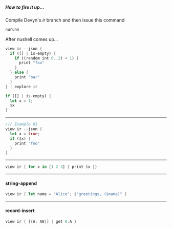 
##### How to fire it up...

Compile Devyn's *ir* branch and then issue this command

```rust
nurunn
```

After nushell comes up...

```rust
view ir --json {
  if ([] | is-empty) {
    if ((random int 0..2) < 1) {
      print "foo"
    }
  } else {
    print "bar"
  }
} | explore ir
```

```rust
if ([] | is-empty) {
  let x = 1;
  $x
}
```

---

```rust
/// Example 01
view ir --json {
  let x = true;
  if ($x) {
    print "foo"
  }
}
```

---

```rust
view ir { for x in [1 2 3] { print $x }}
```

---

#### string-append

```rust
view ir { let name = "Alice"; $"greetings, ($name)" }
```

---

#### record-insert

```rust
view ir { [{A: A0}] | get 0.A }
```
